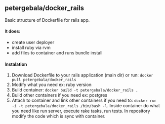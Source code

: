 ## petergebala/docker_rails

Basic structure of Dockerfile for rails app.

#### It does:

- create user deployer
- install ruby via rvm
- add files to container and runs bundle install

#### Instalation

1. Download Dockerfile to your rails application (main dir) or run: `docker pull petergebala/docker_rails`
2. Modify what you need ex: ruby version
3. Build container: `docker build -t petergebala/docker_rails .`
4. Build other containers if you need ex: postgres
5. Attach to container and link other containers if you need to: `docker run -i -t petergebala/docker_rails /bin/bash -l`. 
   Inside container do what you need like run server, execute rake tasks, run tests. In repository modify the code which is sync with container.
